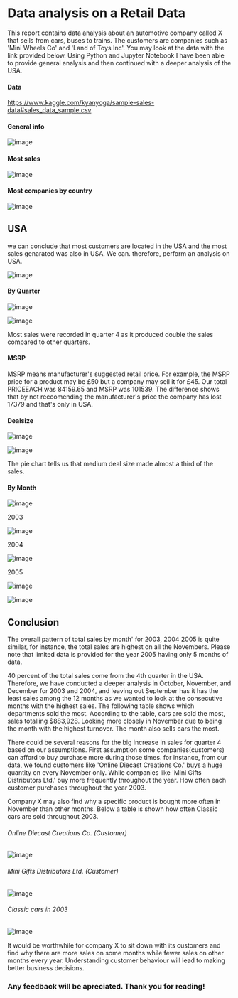 # Data analysis on a Retail Data

This report contains data analysis about an automotive company called X that sells from cars, buses to trains. The customers are companies such as 'Mini Wheels Co' and 'Land of Toys Inc'. You may look at the data with the link provided below. Using Python and Jupyter Notebook I have been able to provide general analysis and then continued with a deeper analysis of the USA.

#### Data

https://www.kaggle.com/kyanyoga/sample-sales-data#sales_data_sample.csv


#### General info


![image](https://user-images.githubusercontent.com/64741840/81582311-cd375b00-93a7-11ea-9f1a-941327289b89.png)




#### Most sales


![image](https://user-images.githubusercontent.com/64741840/81580361-41243400-93a5-11ea-8e7a-bbaa6971d9f9.png)


#### Most companies by country 


![image](https://user-images.githubusercontent.com/64741840/81580413-50a37d00-93a5-11ea-8917-1b63f7975745.png)

## USA 
we can conclude that most customers are located in the USA and the most sales genarated was also in USA. We can. therefore, perform an analysis on USA.



![image](https://user-images.githubusercontent.com/64741840/81582486-066fcb00-93a8-11ea-8370-0986d95afe2f.png)


#### By Quarter

![image](https://user-images.githubusercontent.com/64741840/81582866-72eaca00-93a8-11ea-8413-f7f324faa790.png)



![image](https://user-images.githubusercontent.com/64741840/81580477-6749d400-93a5-11ea-946d-7b1737e40e41.png)

Most sales were recorded in quarter 4 as it produced double the sales compared to other quarters.

#### MSRP

MSRP means manufacturer's suggested retail price. For example, the MSRP price for a product may be £50 but a company may sell it for £45. Our total PRICEEACH was 84159.65 and MSRP was 101539. The difference shows that by not reccomending the manufacturer's price the company has lost 17379 and that's only in USA.

#### Dealsize


![image](https://user-images.githubusercontent.com/64741840/81581180-4df55780-93a6-11ea-80be-e6dff6434b75.png)

![image](https://user-images.githubusercontent.com/64741840/81580581-86486600-93a5-11ea-867e-bf9f96894d37.png)

The pie chart tells us that medium deal size made almost a third of the sales.



#### By Month


![image](https://user-images.githubusercontent.com/64741840/81580528-7892e080-93a5-11ea-9079-6c865dbb3065.png)

2003

![image](https://user-images.githubusercontent.com/64741840/81987648-f408c200-9631-11ea-9213-789edf18386c.png)

2004

![image](https://user-images.githubusercontent.com/64741840/81987690-0f73cd00-9632-11ea-8eb2-2fb145227d14.png)


2005

![image](https://user-images.githubusercontent.com/64741840/81987708-1a2e6200-9632-11ea-9da8-db59f84c31bb.png)

![image](https://user-images.githubusercontent.com/64741840/81987763-3a5e2100-9632-11ea-860d-e94e39583bea.png)


## Conclusion 

The overall pattern of total sales by month' for 2003, 2004 2005 is quite similar, for instance, the total sales are highest on all the Novembers. Please note that limited data is provided for the year 2005 having only 5 months of data.

40 percent of the total sales come from the 4th quarter in the USA. Therefore, we have conducted a deeper analysis in October, November, and December for 2003 and 2004, and leaving out September has it has the least sales among the 12 months as we wanted to look at the consecutive months with the highest sales. The following table shows which departments sold the most. According to the table, cars are sold the most, sales totalling $883,928. Looking more closely in November due to being the month with the highest turnover. The month also sells cars the most.


There could be several reasons for the big increase in sales for quarter 4 based on our assumptions. 
First assumption some companies(customers) can afford to buy purchase more during those times. for instance, from our data, we found customers like 'Online Diecast Creations Co.'    buys a huge quantity on every November only. While companies like 'Mini Gifts Distributors Ltd.' buy more frequently throughout the year. How often each customer purchases throughout the year 2003.

Company X may also find why a specific product is bought more often in November than other months. Below a table is shown how often Classic cars are sold throughout 2003.




###### Online Diecast Creations Co. (Customer)

![image](https://user-images.githubusercontent.com/64741840/82073073-9c6d6380-96d0-11ea-92a8-70d4ae9520bd.png)

###### Mini Gifts Distributors Ltd.  (Customer)

![image](https://user-images.githubusercontent.com/64741840/82073150-bdce4f80-96d0-11ea-84b9-fd7d6cc2e661.png)

###### Classic cars in 2003

![image](https://user-images.githubusercontent.com/64741840/82074924-61206400-96d3-11ea-9934-86fe6dcc8b15.png)


It would be worthwhile for company X to sit down with its customers and find why there are more sales on some months while fewer sales on other months every year. Understanding customer behaviour will lead to making better business decisions.

### Any feedback will be apreciated. Thank you for reading! 

